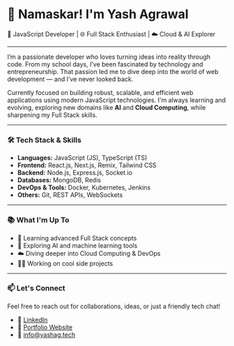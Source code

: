 # 🙏 Namaskar! I'm Yash Agrawal

🚀 JavaScript Developer | 🌐 Full Stack Enthusiast | ☁️ Cloud & AI Explorer

---

I’m a passionate developer who loves turning ideas into reality through code. From my school days, I’ve been fascinated by technology and entrepreneurship. That passion led me to dive deep into the world of web development — and I’ve never looked back.

Currently focused on building robust, scalable, and efficient web applications using modern JavaScript technologies. I'm always learning and evolving, exploring new domains like **AI** and **Cloud Computing**, while sharpening my Full Stack skills.

---

### 🛠️ Tech Stack & Skills

- **Languages:** JavaScript (JS), TypeScript (TS)
- **Frontend:** React.js, Next.js, Remix, Tailwind CSS
- **Backend:** Node.js, Express.js, Socket.io
- **Databases:** MongoDB, Redis
- **DevOps & Tools:** Docker, Kubernetes, Jenkins
- **Others:** Git, REST APIs, WebSockets

---

### 📚 What I'm Up To

- 🌱 Learning advanced Full Stack concepts
- 🤖 Exploring AI and machine learning tools
- ☁️ Diving deeper into Cloud Computing & DevOps
- 👨‍💻 Working on cool side projects

---

### 📫 Let's Connect

Feel free to reach out for collaborations, ideas, or just a friendly tech chat!

- 🔗 [LinkedIn](https://www.linkedin.com/in/yashagrawal0410/)  
- 💼 [Portfolio Website](https://www.yashag.tech/) 
- 📧 info@yashag.tech
